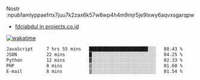 Nostr :npub1amlyppaefrtx7juu7k2zax6k57w6wp4h4m9mjr5je9lxwy6aqvxsgarqpw


- [fdciabdul in projects.co.id](https://projects.co.id/public/browse_users/view/496e26/fdciabdul)



[![wakatime](https://wakatime.com/badge/user/87646243-158a-4241-a3cb-668e1fa2dbb8.svg)](https://wakatime.com/@87646243-158a-4241-a3cb-668e1fa2dbb8)
<!--START_SECTION:waka-->

```txt
JavaScript     7 hrs 55 mins   ██████████████████████░░░   88.43 %
JSON           22 mins         █░░░░░░░░░░░░░░░░░░░░░░░░   04.25 %
Python         12 mins         ▓░░░░░░░░░░░░░░░░░░░░░░░░   02.33 %
PHP            8 mins          ▒░░░░░░░░░░░░░░░░░░░░░░░░   01.60 %
E-mail         8 mins          ▒░░░░░░░░░░░░░░░░░░░░░░░░   01.54 %
```

<!--END_SECTION:waka-->
